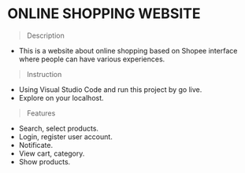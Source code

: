 # ONLINE SHOPPING WEBSITE

> Description
- This is a website about online shopping based on Shopee interface where people can have various experiences.

> Instruction
- Using Visual Studio Code and run this project by go live.
- Explore on your localhost.

> Features
- Search, select products.
- Login, register user account.
- Notificate.
- View cart, category.
- Show products.

